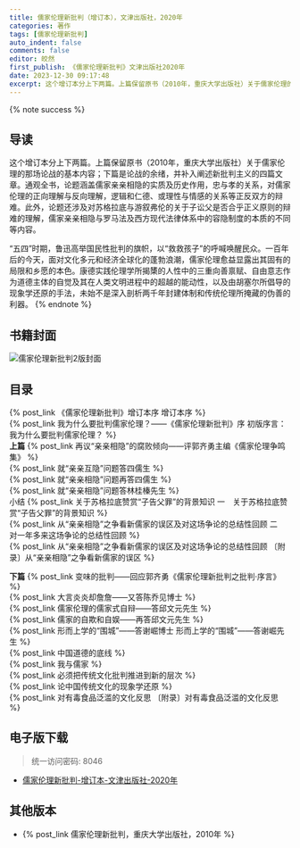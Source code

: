 ```yaml
---
title: 儒家伦理新批判（增订本），文津出版社，2020年
categories: 著作
tags: [儒家伦理新批判]
auto_indent: false
comments: false
editor: 皎然
first_publish: 《儒家伦理新批判》文津出版社2020年
date: 2023-12-30 09:17:48
excerpt: 这个增订本分上下两篇。上篇保留原书（2010年，重庆大学出版社）关于儒家伦理的那场论战的基本内容；下篇是论战的余绪，并补入阐述新批判主义的四篇文章。通观全书，论题涵盖儒家亲亲相隐的实质及历史作用，忠与孝的关系，对儒家伦理的正向理解与反向理解，逻辑和仁德、或理性与情感的关系等正反双方的辩难。此外，论题还涉及对苏格拉底与游叙弗伦的关于子讼父是否合乎正义原则的辩难的理解，儒家亲亲相隐与罗马法及西方现代法律体系中的容隐制度的本质的不同等内容。
---
```

{% note success %}
## 导读
这个增订本分上下两篇。上篇保留原书（2010年，重庆大学出版社）关于儒家伦理的那场论战的基本内容；下篇是论战的余绪，并补入阐述新批判主义的四篇文章。通观全书，论题涵盖儒家亲亲相隐的实质及历史作用，忠与孝的关系，对儒家伦理的正向理解与反向理解，逻辑和仁德、或理性与情感的关系等正反双方的辩难。此外，论题还涉及对苏格拉底与游叙弗伦的关于子讼父是否合乎正义原则的辩难的理解，儒家亲亲相隐与罗马法及西方现代法律体系中的容隐制度的本质的不同等内容。

“五四”时期，鲁迅高举国民性批判的旗帜，以“救救孩子”的呼喊唤醒民众。一百年后的今天，面对文化多元和经济全球化的蓬勃浪潮，儒家伦理愈益显露出其固有的局限和乡愿的本色。康德实践伦理学所揭橥的人性中的三重向善禀赋、自由意志作为道德主体的自觉及其在人类文明进程中的超越的能动性，以及由胡塞尔所倡导的现象学还原的手法，未始不是深入剖析两千年封建体制和传统伦理所掩藏的伪善的利器。
{% endnote %}
## 书籍封面
![儒家伦理新批判2版封面](/images/儒家伦理新批判2版封面.png)

## 目录
{% post_link 《儒家伦理新批判》增订本序 增订本序 %}<br/>
{% post_link 我为什么要批判儒家伦理？——《儒家伦理新批判》序 初版序言：我为什么要批判儒家伦理？ %}<br/>
**上篇**
{% post_link 再议“亲亲相隐”的腐败倾向——评郭齐勇主编《儒家伦理争鸣集》 %}<br/>
{% post_link 就“亲亲互隐”问题答四儒生 %}<br/>
{% post_link 就“亲亲相隐”问题再答四儒生 %}<br/>
{% post_link 就“亲亲相隐”问题答林桂榛先生 %}<br/>
小结
{% post_link 关于苏格拉底赞赏“子告父罪”的背景知识 一　关于苏格拉底赞赏“子告父罪”的背景知识 %}<br/>
{% post_link 从“亲亲相隐”之争看新儒家的误区及对这场争论的总结性回顾 二　对一年多来这场争论的总结性回顾 %}<br/>
{% post_link 从“亲亲相隐”之争看新儒家的误区及对这场争论的总结性回顾 〔附录〕从“亲亲相隐”之争看新儒家的误区 %}<br/>

**下篇**
{% post_link 变味的批判——回应郭齐勇《儒家伦理新批判之批判·序言》 %}<br/>
{% post_link 大言炎炎却詹詹——又答陈乔见博士 %}<br/>
{% post_link 儒家伦理的儒家式自辩——答邱文元先生 %}<br/>
{% post_link 儒家的自欺和自娱——再答邱文元先生 %}<br/>
{% post_link 形而上学的“围城”——答谢崛博士 形而上学的“围城”——答谢崛先生 %}<br/>
{% post_link 中国道德的底线 %}<br/>
{% post_link 我与儒家 %}<br/>
{% post_link 必须把传统文化批判推进到新的层次 %}<br/>
{% post_link 论中国传统文化的现象学还原 %}<br/>
{% post_link 对有毒食品泛滥的文化反思 〔附录〕对有毒食品泛滥的文化反思 %}<br/>

## 电子版下载
> 统一访问密码: 8046

- [儒家伦理新批判-增订本-文津出版社-2020年](https://url92.ctfile.com/f/21466692-997325318-2083b5?p=8046)

## 其他版本
- {% post_link 儒家伦理新批判，重庆大学出版社，2010年 %}<br/>
